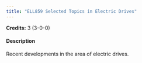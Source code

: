 ```yaml
---
title: "ELL859 Selected Topics in Electric Drives"
---
```

**Credits:** 3 (3-0-0)

#### Description
Recent developments in the area of electric drives.